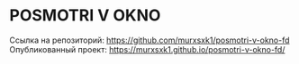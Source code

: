 # POSMOTRI V OKNO

Ссылка на репозиторий: https://github.com/murxsxk1/posmotri-v-okno-fd \
Опубликованный проект: https://murxsxk1.github.io/posmotri-v-okno-fd/
